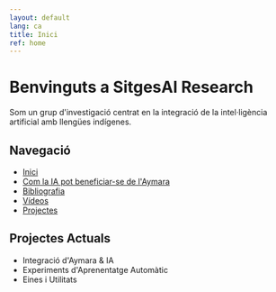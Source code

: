 ```yaml
---
layout: default
lang: ca
title: Inici
ref: home
---
```


# Benvinguts a SitgesAI Research

Som un grup d'investigació centrat en la integració de la intel·ligència artificial amb llengües indígenes.

## Navegació

- [Inici](index.md)
- [Com la IA pot beneficiar-se de l'Aymara](ai-benefits.md)
- [Bibliografia](bibliography.md)
- [Vídeos](videos.md)
- [Projectes](https://github.com/SitgesAI/julius-chat-system)

## Projectes Actuals

- Integració d'Aymara & IA
- Experiments d'Aprenentatge Automàtic
- Eines i Utilitats
